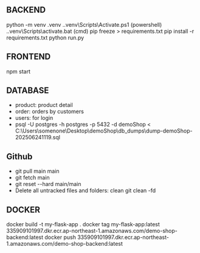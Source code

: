 
## BACKEND
python -m venv .venv
.\.venv\Scripts\Activate.ps1  (powershell)
.\.venv\Scripts\activate.bat  (cmd)
pip freeze > requirements.txt
pip install -r requirements.txt
python run.py

## FRONTEND
npm start

## DATABASE
- product: product detail
- order: orders by customers
- users: for login
- psql -U postgres -h postgres -p 5432 -d demoShop < C:\Users\somenone\Desktop\demoShop\db_dumps\dump-demoShop-202506241119.sql

## Github
- git pull main main
- git fetch main
- git reset --hard main/main
- Delete all untracked files and folders: 
    clean git clean -fd

## DOCKER
docker build -t my-flask-app .
docker tag my-flask-app:latest 335909101997.dkr.ecr.ap-northeast-1.amazonaws.com/demo-shop-backend:latest
docker push 335909101997.dkr.ecr.ap-northeast-1.amazonaws.com/demo-shop-backend:latest
